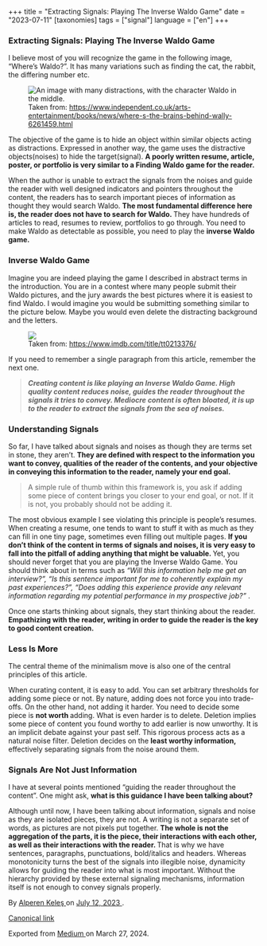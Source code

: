 +++
title = "Extracting Signals: Playing The Inverse Waldo Game"
date = "2023-07-11"
[taxonomies]
tags = ["signal"]
language = ["en"]
+++

<article class="h-entry">
 <section class="e-content" data-field="body">
  <section class="section section--body section--first section--last" name="4e9e">
   <div class="section-content">
    <div class="section-inner sectionLayout--insetColumn">
     <h3 class="graf graf--h3 graf--leading graf--title" id="c83c" name="c83c">
      Extracting Signals: Playing The Inverse Waldo Game
     </h3>
     <p class="graf graf--p graf-after--h3" id="e128" name="e128">
      I believe most of you will recognize the game in the following image, “Where’s Waldo?”. It has many variations such as finding the cat, the rabbit, the differing number etc.
     </p>
     <figure class="graf graf--figure graf-after--p" id="d236" name="d236">
      <img alt="An image with many distractions, with the character Waldo in the middle." class="graf-image" data-height="1444" data-image-id="1*H90tidsLLzjkAyGVFdLtLw.png" data-is-featured="true" data-width="1910" src="https://cdn-images-1.medium.com/max/800/1*H90tidsLLzjkAyGVFdLtLw.png"/>
      <figcaption class="imageCaption">
       Taken from:
       <a class="markup--anchor markup--figure-anchor" data-href="https://www.independent.co.uk/arts-entertainment/books/news/where-s-the-brains-behind-wally-6261459.html" href="https://www.independent.co.uk/arts-entertainment/books/news/where-s-the-brains-behind-wally-6261459.html" rel="noopener" target="_blank">
        https://www.independent.co.uk/arts-entertainment/books/news/where-s-the-brains-behind-wally-6261459.html
       </a>
      </figcaption>
     </figure>
     <p class="graf graf--p graf-after--figure" id="7728" name="7728">
      The objective of the game is to hide an object within similar objects acting as distractions. Expressed in another way, the game uses the distractive objects(noises) to hide the target(signal).
      <strong class="markup--strong markup--p-strong">
       A poorly written resume, article, poster, or portfolio is very similar to a Finding Waldo game for the reader.
      </strong>
     </p>
     <p class="graf graf--p graf-after--p" id="c920" name="c920">
      When the author is unable to extract the signals from the noises and guide the reader with well designed indicators and pointers throughout the content, the readers has to search important pieces of information as thought they would search Waldo.
      <strong class="markup--strong markup--p-strong">
       The most fundamental difference here is, the reader does not have to search for Waldo.
      </strong>
      They have hundreds of articles to read, resumes to review, portfolios to go through. You need to make Waldo as detectable as possible, you need to play the
      <strong class="markup--strong markup--p-strong">
       inverse Waldo game.
      </strong>
     </p>
     <h3 class="graf graf--h3 graf-after--p" id="2fea" name="2fea">
      Inverse Waldo Game
     </h3>
     <p class="graf graf--p graf-after--h3" id="0703" name="0703">
      Imagine you are indeed playing the game I described in abstract terms in the introduction. You are in a contest where many people submit their Waldo pictures, and the jury awards the best pictures where it is easiest to find Waldo. I would imagine you would be submitting something similar to the picture below. Maybe you would even delete the distracting background and the letters.
     </p>
     <figure class="graf graf--figure graf-after--p" id="4ad1" name="4ad1">
      <img class="graf-image" data-height="498" data-image-id="1*Z7Q0oStXoK2Bf7_MzsQItQ.png" data-width="642" src="https://cdn-images-1.medium.com/max/800/1*Z7Q0oStXoK2Bf7_MzsQItQ.png"/>
      <figcaption class="imageCaption">
       Taken from:
       <a class="markup--anchor markup--figure-anchor" data-href="https://www.imdb.com/title/tt0213376/" href="https://www.imdb.com/title/tt0213376/" rel="noopener" target="_blank">
        https://www.imdb.com/title/tt0213376/
       </a>
      </figcaption>
     </figure>
     <p class="graf graf--p graf-after--figure" id="4e65" name="4e65">
      If you need to remember a single paragraph from this article, remember the next one.
     </p>
     <blockquote class="graf graf--blockquote graf-after--p" id="714e" name="714e">
      <strong class="markup--strong markup--blockquote-strong">
       <em class="markup--em markup--blockquote-em">
        Creating content is like playing an Inverse Waldo Game. High quality content reduces noise, guides the reader throughout the signals it tries to convey. Mediocre content is often bloated, it is up to the reader to extract the signals from the sea of noises.
       </em>
      </strong>
     </blockquote>
     <h3 class="graf graf--h3 graf-after--blockquote" id="34c3" name="34c3">
      Understanding Signals
     </h3>
     <p class="graf graf--p graf-after--h3" id="a684" name="a684">
      So far, I have talked about signals and noises as though they are terms set in stone, they aren’t.
      <strong class="markup--strong markup--p-strong">
       They are defined with respect to the information you want to convey, qualities of the reader of the contents, and your objective in conveying this information to the reader, namely your end goal.
      </strong>
     </p>
     <blockquote class="graf graf--blockquote graf-after--p" id="1ad2" name="1ad2">
      A simple rule of thumb within this framework is, you ask if adding some piece of content brings you closer to your end goal, or not. If it is not, you probably should not be adding it.
     </blockquote>
     <p class="graf graf--p graf-after--blockquote" id="ca61" name="ca61">
      The most obvious example I see violating this principle is people’s resumes. When creating a resume, one tends to want to stuff it with as much as they can fill in one tiny page, sometimes even filling out multiple pages.
      <strong class="markup--strong markup--p-strong">
       If you don’t think of the content in terms of signals and noises, it is very easy to fall into the pitfall of adding anything that might be valuable.
      </strong>
      Yet, you should never forget that you are playing the Inverse Waldo Game. You should think about in terms such as
      <em class="markup--em markup--p-em">
       “Will this information help me get an interview?”, “Is this sentence important for me to coherently explain my past experiences?”, “Does adding this experience provide any relevant information regarding my potential performance in my prospective job?”
      </em>
      .
     </p>
     <p class="graf graf--p graf-after--p" id="661c" name="661c">
      Once one starts thinking about signals, they start thinking about the reader.
      <strong class="markup--strong markup--p-strong">
       Empathizing with the reader, writing in order to guide the reader is the key to good content creation.
      </strong>
     </p>
     <h3 class="graf graf--h3 graf-after--p" id="1c2b" name="1c2b">
      Less Is More
     </h3>
     <p class="graf graf--p graf-after--h3" id="dd03" name="dd03">
      The central theme of the minimalism move is also one of the central principles of this article.
     </p>
     <p class="graf graf--p graf-after--p" id="e178" name="e178">
      When curating content, it is easy to add. You can set arbitrary thresholds for adding some piece or not. By nature, adding does not force you into trade-offs. On the other hand, not adding it harder. You need to decide some piece is
      <strong class="markup--strong markup--p-strong">
       not worth
      </strong>
      adding. What is even harder is to delete. Deletion implies some piece of content you found worthy to add earlier is now unworthy. It is an implicit debate against your past self. This rigorous process acts as a natural noise filter. Deletion decides on the
      <strong class="markup--strong markup--p-strong">
       least worthy information,
      </strong>
      effectively separating signals from the noise around them.
     </p>
     <h3 class="graf graf--h3 graf-after--p" id="5c09" name="5c09">
      Signals Are Not Just Information
     </h3>
     <p class="graf graf--p graf-after--h3" id="cb4c" name="cb4c">
      I have at several points mentioned “guiding the reader throughout the content”. One might ask,
      <strong class="markup--strong markup--p-strong">
       what is this guidance I have been talking about?
      </strong>
     </p>
     <p class="graf graf--p graf-after--p graf--trailing" id="e10f" name="e10f">
      Although until now, I have been talking about information, signals and noise as they are isolated pieces, they are not. A writing is not a separate set of words, as pictures are not pixels put together.
      <strong class="markup--strong markup--p-strong">
       The whole is not the aggregation of the parts, it is the piece, their interactions with each other, as well as their interactions with the reader.
      </strong>
      That is why we have sentences, paragraphs, punctuations, bold/italics and headers. Whereas monotonicity turns the best of the signals into illegible noise, dynamicity allows for guiding the reader into what is most important. Without the hierarchy provided by these external signaling mechanisms, information itself is not enough to convey signals properly.
     </p>
    </div>
   </div>
  </section>
 </section>
 <footer>
  <p>
   By
   <a class="p-author h-card" href="https://medium.com/@alpkeles99">
    Alperen Keleş
   </a>
   on
   <a href="https://medium.com/p/dd00847e6322">
    <time class="dt-published" datetime="2023-07-12T03:06:31.819Z">
     July 12, 2023
    </time>
   </a>
   .
  </p>
  <p>
   <a class="p-canonical" href="https://medium.com/@alpkeles99/extracting-signals-playing-the-inverse-waldo-game-dd00847e6322">
    Canonical link
   </a>
  </p>
  <p>
   Exported from
   <a href="https://medium.com">
    Medium
   </a>
   on March 27, 2024.
  </p>
 </footer>
</article>
